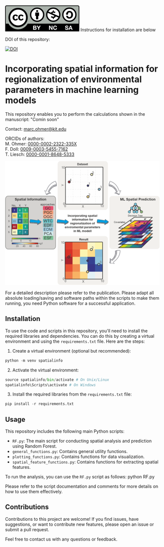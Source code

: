[![License](by-nc-sa.svg)](https://creativecommons.org/licenses/by-nc-sa/4.0/)
Instructions for installation are below

DOI of this repository:  

[![DOI](https://zenodo.org/badge/657178211.svg)](https://zenodo.org/badge/latestdoi/657178211)

# Incorporating spatial information for regionalization of environmental parameters in machine learning models
This repository enables you to perform the calculations shown in the manuscript: "Comin soon"

Contact: marc.ohmer@kit.edu

ORCIDs of authors:  
M. Ohmer: [0000-0002-2322-335X](https://orcid.org/0000-0002-2322-335X)  
F. Doll: [0009-0003-5455-7162](https://orcid.org/0009-0003-5455-7162)  
T. Liesch: [0000-0001-8648-5333](https://orcid.org/0000-0001-8648-5333)  

<img src="ga1.png" alt="Bildbeschreibung" width="500" height="400">

For a detailed description please refer to the publication. Please adapt all absolute loading/saving and software paths within the scripts to make them running, you need Python software for a successful application.

## Installation
To use the code and scripts in this repository, you'll need to install the required libraries and dependencies. You can do this by creating a virtual environment and using the `requirements.txt` file. Here are the steps:

1. Create a virtual environment (optional but recommended):
```python
python -m venv spatialinfo
```
2. Activate the virtual environment:
```python
source spatialinfo/bin/activate # On Unix/Linux
spatialinfo\Scripts\activate # On Windows
```
3. Install the required libraries from the `requirements.txt` file:
```python
pip install -r requirements.txt
```  

## Usage

This repository includes the following main Python scripts:
- `RF.py`: The main script for conducting spatial analysis and prediction using Random Forest.
- `general_functions.py`: Contains general utility functions.
- `plotting_functions.py`: Contains functions for data visualization.
- `spatial_feature_functions.py`: Contains functions for extracting spatial features.

To run the analysis, you can use the `RF.py` script as follows:
python RF.py

Please refer to the script documentation and comments for more details on how to use them effectively.


## Contributions

Contributions to this project are welcome! If you find issues, have suggestions, or want to contribute new features, please open an issue or submit a pull request.

Feel free to contact us with any questions or feedback.

